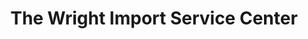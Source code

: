 ---
title: "The Wright Import Service Center"
url: /cumming/the-wright-import-service-center/
shop: car repair
---